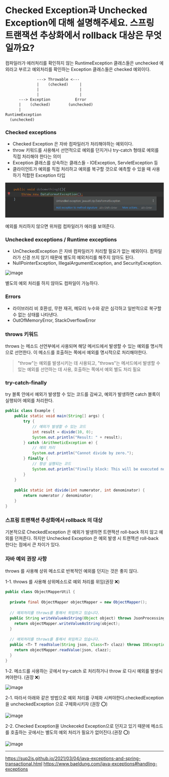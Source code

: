 # Checked Exception과 Unchecked Exception에 대해 설명해주세요. 스프링 트랜잭션 추상화에서 rollback 대상은 무엇일까요?
컴파일러가 에러처리를 확인하지 않는 RuntimeException 클래스들은 unchecked 예외라고 부르고 
예외처리를 확인하는 Exception 클래스들은 checked 예외이다.

```
              ---> Throwable <--- 
              |    (checked)     |
              |                  |
              |                  |
      ---> Exception           Error
      |    (checked)        (unchecked)
      |
RuntimeException
  (unchecked)

```
### Checked exceptions
- Checked Exception 은 자바 컴파일러가 처리해야하는 예외이다.
- throw 키워드를 사용해서 선언적으로 예외를 던지거나 try-catch 형태로 예외를 직접 처리해야 한다는 의미
- Exception 클래스를 상속하는 클래스들 - IOException, ServletException 등
- 클라이언트가 예외를 직접 처리하고 예외를 복구할 것으로 예측할 수 있을 때 사용하기 적합한 Exception 타입

![img_1.png](img_1.png)

예외를 처리하지 않으면 위처럼 컴파일러가 에러를 보여준다.
### Unchecked exceptions / Runtime exceptions
- UnCheckedException 은 자바 컴파일러가 처리할 필요가 없는 예외이다. 컴파일러가 신경 쓰지 않기 때문에 별도의 예외처리를 해주지 않아도 된다.
- NullPointerException, IllegalArgumentException, and SecurityException.

![image](https://github.com/Tech-Knowledge-Master/java-master/assets/62535887/c53f47bf-be1d-4c4e-8570-d667e04e0ceb)

별도의 예외 처리를 하지 않아도 컴파일이 가능하다.
### Errors
- 라이브러리 비 호환성, 무한 재귀, 메모리 누수와 같은 심각하고 일반적으로 복구할 수 없는 상태를 나타낸다.
- OutOfMemoryError, StackOverflowError 


### throws 키워드
throws 는 메소드 선언부에서 사용되며 해당 메서드에서 발생할 수 있는 예외를 명시적으로 선언한다.
이 메소드를 호출하는 쪽에서 예외를 명시적으로 처리해야한다.
> "throw"는 예외를 발생시키는 데 사용되고, "throws"는 메서드에서 발생할 수 있는 예외를 선언하는 데 사용, 호출하는 쪽에서 예외 별도 처리 필요

### try-catch-finally
try 블록 안에서 예외가 발생할 수 있는 코드를 감싸고, 예외가 발생하면 catch 블록이 실행되어 예외를 처리한다.
```java
public class Example {
    public static void main(String[] args) {
        try {
            // 예외가 발생할 수 있는 코드
            int result = divide(10, 0);
            System.out.println("Result: " + result);
        } catch (ArithmeticException e) {
            // 예외 처리
            System.out.println("Cannot divide by zero.");
        } finally {
            // 항상 실행되는 코드
            System.out.println("Finally block: This will be executed no matter what.");
        }
    }

    public static int divide(int numerator, int denominator) {
        return numerator / denominator;
    }
}

```

### 스프링 트랜잭션 추상화에서 rollback 의 대상
기본적으로 CheckedException 은 예외가 발생하면 트랜잭션 roll-back 하지 않고 예외를 던져준다. 하지만
Unchecked Exception 은 예외 발생 시 트랜잭션 roll-back 한다는 점에서 큰 차이가 있다.

### 자바 예외 권장 사항
throws 를 사용해 상위 메소드로 반복적인 예외를 던지는 것은 좋지 않다.

1-1. throws 를 사용해 상위메소드로 예외 처리를 위임(권장 ❌)
```Java
public class ObjectMapperUtil {

  private final ObjectMapper objectMapper = new ObjectMapper();

  // 예외처리를 throws를 통해서 위임하고 있습니다.
  public String writeValueAsString(Object object) throws JsonProcessingException {
    return objectMapper.writeValueAsString(object);
  }

  // 예외처리를 throws를 통해서 위임하고 있습니다.
  public <T> T readValue(String json, Class<T> clazz) throws IOException {
    return objectMapper.readValue(json, clazz);
  }
}
```

1-2. 메소드를 사용하는 곳에서 try-catch 로 처리하거나 throw 로 다시 예외를 발생시켜야한다. (권장 ❌)
   
![image](https://github.com/Tech-Knowledge-Master/java-master/assets/62535887/c7947340-be44-43dc-9d7f-4c84a13a227f)

2-1. 따라서 아래와 같은 방법으로 예외 처리를 구체화 시켜야한다.checkedException 을 uncheckedException 으로 구체화시키자 (권장 ⭕️)

![image](https://github.com/Tech-Knowledge-Master/java-master/assets/62535887/df185972-f9ed-4389-9d3d-2d15b4cb62e2)

2-2. Checked Exception을 Unckecekd Exception으로 던지고 있기 때문에 메소드를 호출하는 곳에서는 별도의 예외 처리가 필요가 없어진다.(권장 ⭕️)

![image](https://github.com/Tech-Knowledge-Master/java-master/assets/62535887/d86f7e46-3720-4c03-a8f1-341b42600bf0)


---

https://sup2is.github.io/2021/03/04/java-exceptions-and-spring-transactional.html
https://www.baeldung.com/java-exceptions#handling-exceptions
